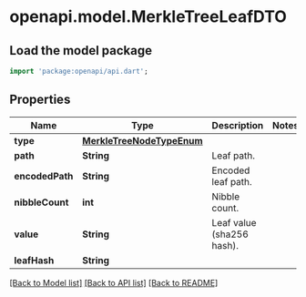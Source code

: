 # openapi.model.MerkleTreeLeafDTO

## Load the model package
```dart
import 'package:openapi/api.dart';
```

## Properties
Name | Type | Description | Notes
------------ | ------------- | ------------- | -------------
**type** | [**MerkleTreeNodeTypeEnum**](MerkleTreeNodeTypeEnum.md) |  | 
**path** | **String** | Leaf path. | 
**encodedPath** | **String** | Encoded leaf path. | 
**nibbleCount** | **int** | Nibble count. | 
**value** | **String** | Leaf value (sha256 hash). | 
**leafHash** | **String** |  | 

[[Back to Model list]](../README.md#documentation-for-models) [[Back to API list]](../README.md#documentation-for-api-endpoints) [[Back to README]](../README.md)


